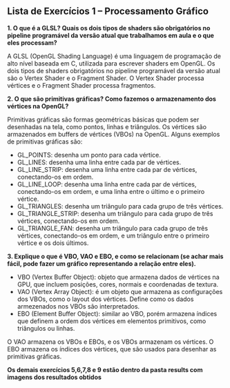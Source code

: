 ## Lista de Exercícios 1 – Processamento Gráfico

<b>1. O que é a GLSL? Quais os dois tipos de shaders são obrigatórios no pipeline programável da versão atual que trabalhamos em aula e o que eles processam?</b>

A GLSL (OpenGL Shading Language) é uma linguagem de programação de alto nível baseada em C, utilizada para escrever shaders em OpenGL. Os dois tipos de shaders obrigatórios no pipeline programável da versão atual são o Vertex Shader e o Fragment Shader. O Vertex Shader processa vértices e o Fragment Shader processa fragmentos.

<b>2. O que são primitivas gráficas? Como fazemos o armazenamento dos vértices na OpenGL?</b>

Primitivas gráficas são formas geométricas básicas que podem ser desenhadas na tela, como pontos, linhas e triângulos. Os vértices são armazenados em buffers de vértices (VBOs) na OpenGL.
Alguns exemplos de primitivas gráficas são:

- GL_POINTS: desenha um ponto para cada vértice.
- GL_LINES: desenha uma linha entre cada par de vértices.
- GL_LINE_STRIP: desenha uma linha entre cada par de vértices, conectando-os em ordem.
- GL_LINE_LOOP: desenha uma linha entre cada par de vértices, conectando-os em ordem, e uma linha entre o último e o primeiro vértice.
- GL_TRIANGLES: desenha um triângulo para cada grupo de três vértices.
- GL_TRIANGLE_STRIP: desenha um triângulo para cada grupo de três vértices, conectando-os em ordem.
- GL_TRIANGLE_FAN: desenha um triângulo para cada grupo de três vértices, conectando-os em ordem, e um triângulo entre o primeiro vértice e os dois últimos.

<b>3. Explique o que é VBO, VAO e EBO, e como se relacionam (se achar mais fácil, pode fazer um gráfico representando a relação entre eles).</b>

- VBO (Vertex Buffer Object): objeto que armazena dados de vértices na GPU, que incluem posições, cores, normais e coordenadas de textura.
- VAO (Vertex Array Object): é um objeto que armazena as configurações dos VBOs, como o layout dos vértices. Define como os dados armezenados nos VBOs são interpretados.
- EBO (Element Buffer Object): similar ao VBO, porém armazena índices que definem a ordem dos vértices em elementos primitivos, como triângulos ou linhas.

O VAO armazena os VBOs e EBOs, e os VBOs armazenam os vértices. O EBO armazena os índices dos vértices, que são usados para desenhar as primitivas gráficas.

<b>Os demais exercícios 5,6,7,8 e 9 estão dentro da pasta results com imagens dos resultados obtidos</b>
